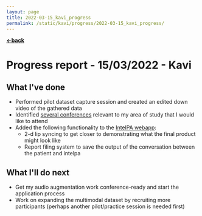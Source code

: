 ```yaml
---
layout: page
title: 2022-03-15_kavi_progress
permalink: /static/kavi/progress/2022-03-15_kavi_progress/
---
```


[**<-back**](/static/kavi/progress)  

# Progress report - 15/03/2022 - Kavi

## What I've done

- Performed pilot dataset capture session and created an edited down video of the gathered data
- Identified [several conferences](../../conferences/conferences_list.md) relevant to my area of study that I would like to attend
- Added the following functionality to the [IntelPA webapp](intelpa.herokuapp.com):
	- 2-d lip syncing to get closer to demonstrating what the final product might look like
	- Report filing system to save the output of the conversation between the patient and intelpa


## What I'll do next

- Get my audio augmentation work conference-ready and start the application process
- Work on expanding the multimodal dataset by recruiting more participants (perhaps another pilot/practice session is needed first)